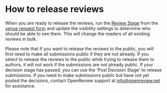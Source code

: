 # How to release reviews

When you are ready to release the reviews, run the [Review Stage](../../reference/stages/review-stage.md) from the [venue request form](../../getting-started/hosting-a-venue-on-openreview/navigating-your-venue-pages.md#venue-request-form) and update the visibility settings to determine who should be able to see them. This will change the readers of all existing reviews in bulk.&#x20;

Please note that if you want to release the reviews to the public, you will first need to make all submissions public if they are not already. If you select to release the reviews to the public while trying to release them to authors, it will not work if the submissions are not already public. If your decision stage has passed, you can use the 'Post Decision Stage' to release submissions. If you need to make submissions public but have not yet posted the decisions, contact OpenReview support at info@openreview.net for assistance.&#x20;
